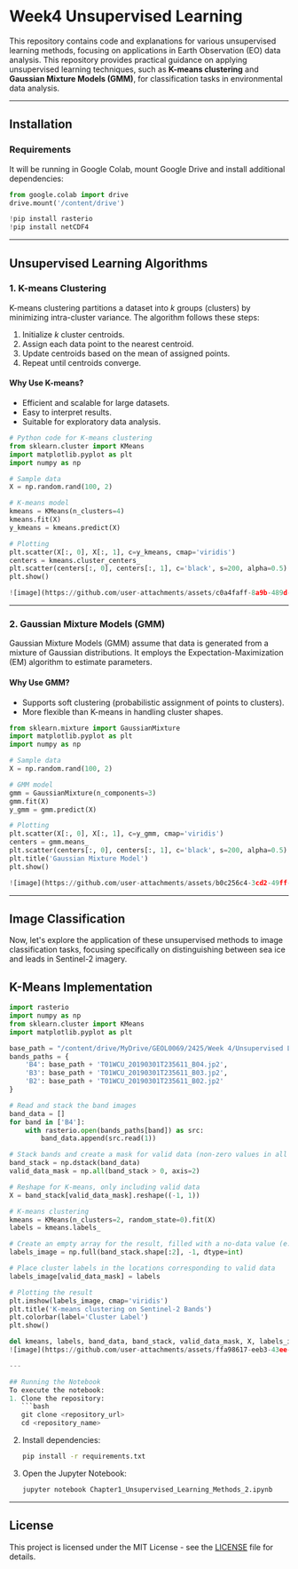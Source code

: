 # Week4 Unsupervised Learning

This repository contains code and explanations for various unsupervised learning methods, focusing on applications in Earth Observation (EO) data analysis. This repository provides practical guidance on applying unsupervised learning techniques, such as **K-means clustering** and **Gaussian Mixture Models (GMM)**, for classification tasks in environmental data analysis.

---

## Installation

### **Requirements**

It will be running in Google Colab, mount Google Drive and install additional dependencies:

```python
from google.colab import drive
drive.mount('/content/drive')

!pip install rasterio
!pip install netCDF4
```

---

## Unsupervised Learning Algorithms

### **1. K-means Clustering**
K-means clustering partitions a dataset into *k* groups (clusters) by minimizing intra-cluster variance. The algorithm follows these steps:

1. Initialize *k* cluster centroids.
2. Assign each data point to the nearest centroid.
3. Update centroids based on the mean of assigned points.
4. Repeat until centroids converge.

#### **Why Use K-means?**
- Efficient and scalable for large datasets.
- Easy to interpret results.
- Suitable for exploratory data analysis.

```python
# Python code for K-means clustering
from sklearn.cluster import KMeans
import matplotlib.pyplot as plt
import numpy as np

# Sample data
X = np.random.rand(100, 2)

# K-means model
kmeans = KMeans(n_clusters=4)
kmeans.fit(X)
y_kmeans = kmeans.predict(X)

# Plotting
plt.scatter(X[:, 0], X[:, 1], c=y_kmeans, cmap='viridis')
centers = kmeans.cluster_centers_
plt.scatter(centers[:, 0], centers[:, 1], c='black', s=200, alpha=0.5)
plt.show()

![image](https://github.com/user-attachments/assets/c0a4faff-8a9b-489d-8119-8d689eea5a52)

```

---

### **2. Gaussian Mixture Models (GMM)**
Gaussian Mixture Models (GMM) assume that data is generated from a mixture of Gaussian distributions. It employs the Expectation-Maximization (EM) algorithm to estimate parameters.

#### **Why Use GMM?**
- Supports soft clustering (probabilistic assignment of points to clusters).
- More flexible than K-means in handling cluster shapes.

```python
from sklearn.mixture import GaussianMixture
import matplotlib.pyplot as plt
import numpy as np

# Sample data
X = np.random.rand(100, 2)

# GMM model
gmm = GaussianMixture(n_components=3)
gmm.fit(X)
y_gmm = gmm.predict(X)

# Plotting
plt.scatter(X[:, 0], X[:, 1], c=y_gmm, cmap='viridis')
centers = gmm.means_
plt.scatter(centers[:, 0], centers[:, 1], c='black', s=200, alpha=0.5)
plt.title('Gaussian Mixture Model')
plt.show()

![image](https://github.com/user-attachments/assets/b0c256c4-3cd2-49ff-a4fe-5ad539924636)

```

---

## Image Classification
Now, let's explore the application of these unsupervised methods to image classification tasks, focusing specifically on distinguishing between sea ice and leads in Sentinel-2 imagery.

## K-Means Implementation

```python
import rasterio
import numpy as np
from sklearn.cluster import KMeans
import matplotlib.pyplot as plt

base_path = "/content/drive/MyDrive/GEOL0069/2425/Week 4/Unsupervised Learning/S2A_MSIL1C_20190301T235611_N0207_R116_T01WCU_20190302T014622.SAFE/GRANULE/L1C_T01WCU_A019275_20190301T235610/IMG_DATA/" # You need to specify the path
bands_paths = {
    'B4': base_path + 'T01WCU_20190301T235611_B04.jp2',
    'B3': base_path + 'T01WCU_20190301T235611_B03.jp2',
    'B2': base_path + 'T01WCU_20190301T235611_B02.jp2'
}

# Read and stack the band images
band_data = []
for band in ['B4']:
    with rasterio.open(bands_paths[band]) as src:
        band_data.append(src.read(1))

# Stack bands and create a mask for valid data (non-zero values in all bands)
band_stack = np.dstack(band_data)
valid_data_mask = np.all(band_stack > 0, axis=2)

# Reshape for K-means, only including valid data
X = band_stack[valid_data_mask].reshape((-1, 1))

# K-means clustering
kmeans = KMeans(n_clusters=2, random_state=0).fit(X)
labels = kmeans.labels_

# Create an empty array for the result, filled with a no-data value (e.g., -1)
labels_image = np.full(band_stack.shape[:2], -1, dtype=int)

# Place cluster labels in the locations corresponding to valid data
labels_image[valid_data_mask] = labels

# Plotting the result
plt.imshow(labels_image, cmap='viridis')
plt.title('K-means clustering on Sentinel-2 Bands')
plt.colorbar(label='Cluster Label')
plt.show()

del kmeans, labels, band_data, band_stack, valid_data_mask, X, labels_image
![image](https://github.com/user-attachments/assets/ffa98617-eeb3-43ee-99a6-e90e5c6500b8)

---

## Running the Notebook
To execute the notebook:
1. Clone the repository:
   ```bash
   git clone <repository_url>
   cd <repository_name>
   ```
2. Install dependencies:
   ```bash
   pip install -r requirements.txt
   ```
3. Open the Jupyter Notebook:
   ```bash
   jupyter notebook Chapter1_Unsupervised_Learning_Methods_2.ipynb
   ```

---

## License
This project is licensed under the MIT License - see the [LICENSE](LICENSE) file for details.

